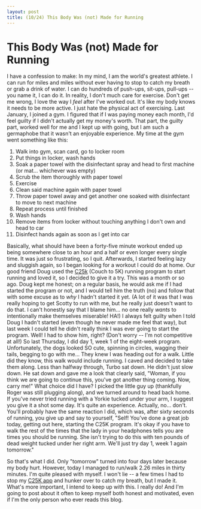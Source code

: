 ```yaml
---
layout: post
title: (10/24) This Body Was (not) Made for Running
---
```


This Body Was (not) Made for Running
==========
I have a confession to make: In my mind, I am the world's greatest athlete. I can run for 
miles and miles without ever having to stop to catch my breath or grab a drink of water. 
I can do hundreds of push-ups, sit-ups, pull-ups -- you name it, I can do it. In 
reality, I don't much care for exercise. Don't get me wrong, I love the way I *feel* after I've
worked out. It's like my body knows it needs to be more active. I just hate the physical act of
exercising. Last January, I joined a gym. I figured that if I was paying money each month, I'd feel 
guilty if I didn't actually get my money's worth. That part, the guilty part, worked well for me and
I kept up with going, but I am such a germaphobe that it wasn't an enjoyable experience. My time at the
gym went something like this:

1. Walk into gym, scan card, go to locker room
1. Put things in locker, wash hands
1. Soak a paper towel with the disinfectant spray and head to first machine (or mat... whichever was empty)
1. Scrub the item thoroughly with paper towel
1. Exercise
1. Clean said machine again with paper towel
1. Throw paper towel away and get another one soaked with disinfectant to move to next machine
1. Repeat process until finished
1. Wash hands
1. Remove items from locker without touching anything I don't own and head to car
1. Disinfect hands again as soon as I get into car

Basically, what should have been a forty-five minute workout ended up being somewhere close to an hour and
a half or even longer every single time. It was just so frustrating, so I quit. Afterwards, I started feeling 
lazy and sluggish again, so I began looking for a workout I could do at home. Our good friend Doug used the 
[C25k](http://www.c25k.com) (Couch to 5K) running program to start running and loved it, so I decided to give it a try. This was 
a month or so ago. Doug kept me honest; on a regular basis, he would ask me if I had started the program or
not, and I would tell him the truth (no) and follow that with some excuse as to _why_ I hadn't started it yet. (A lot of it was
that I was really hoping to get Scotty to run with me, but he really just doesn't want to do that. I can't honestly say that I
blame him... no one really _wants_ to intentionally make themselves miserable! HA!)
I always felt guilty when I told Doug I hadn't started (even though he never made me feel that way), but last week
I could tell he didn't really think I was ever going to start the program. Well! I had to show him, right? (Don't worry -- I'm not competitive at all!) So last
Thursday, I did day 1, week 1 of the eight-week program. Unfortunately, the dogs looked
SO cute, spinning in circles, wagging their tails, begging to go with me... They knew I was heading out for 
a walk. Little did they know, this walk would include running. I caved and decided to take them along. Less
than halfway through, Turbo sat down. He didn't just slow down. He sat down and gave me a look that clearly 
said, "Woman, if you think we are going to continue this, you've got another thing coming. Now, carry me!" What 
choice did I have? I picked the little guy up (thankfully Roger was still plugging along), and we turned around to head
back home. If you've never tried running with a Yorkie tucked under your arm, I suggest you give it a shot some
day. It's quite an experience. Actually, no... don't. You'll probably have the same reaction I did, which was, after
sixty seconds of running, you give up and say to yourself, "Self! You've done a great job today, getting out here,
starting the C25K program. It's okay if you have to walk the rest of the times that the lady in your headphones tells
you are times you should be running. She isn't trying to do this with ten pounds of dead weight tucked under her right
arm. We'll just try day 1, week 1 again tomorrow." 

So that's what I did. Only "tomorrow" turned into four days later because my body hurt. However, today I managed to run/walk 
2.26 miles in thirty minutes. I'm quite pleased with myself. I won't lie -- a few times I had to stop my [C25K app](http://itunes.apple.com/us/app/c25k-couch-to-5k/id301233668?mt=8)
and hunker over to catch my breath, but I made it. What's more important, I intend to keep up with this. I really do! And I'm 
going to post about it often to keep myself both honest and motivated, even if I'm the only person who ever reads this blog. 
